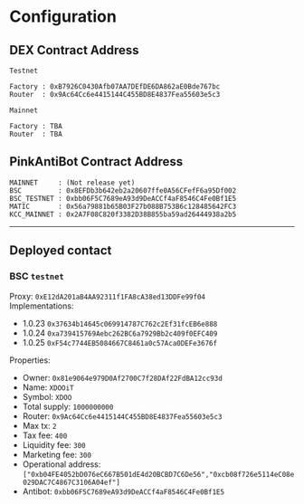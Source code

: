# Configuration

## DEX Contract Address

`Testnet`

```text
Factory : 0xB7926C0430Afb07AA7DEfDE6DA862aE0Bde767bc
Router  : 0x9Ac64Cc6e4415144C455BD8E4837Fea55603e5c3
```

`Mainnet`

```text
Factory : TBA
Router  : TBA
```

## PinkAntiBot Contract Address

```text
MAINNET     : (Not release yet)
BSC         : 0x8EFDb3b642eb2a20607ffe0A56CFefF6a95Df002
BSC_TESTNET : 0xbb06F5C7689eA93d9DeACCf4aF8546C4Fe0Bf1E5
MATIC       : 0x56a79881b65B03F27b088B753B6c128485642FC3
KCC_MAINNET : 0x2A7F08C820f3382D38B855ba59ad26444938a2b5
```

<hr>

## Deployed contact

### BSC `testnet`

Proxy: `0xE12dA201aB4AA92311f1FA8cA38ed13DDFe99f04`
<br>Implementations:

- 1.0.23 `0x37634b14645c069914787C762c2Ef31fcEB6e888`
- 1.0.24 `0xa739415769Aebc262BC6a7929Bb2c409f0EFC409`
- 1.0.25 `0xF54c7744EB5084667C8461a0c57Aca0DEFe3676f`

Properties:

- Owner: `0x81e9064e979D0Af2700C7f28DAf22FdBA12cc93d`
- Name: `XDOOiT`
- Symbol: `XDOO`
- Total supply: `1000000000`
- Router: `0x9Ac64Cc6e4415144C455BD8E4837Fea55603e5c3`
- Max tx: `2`
- Tax fee: `400`
- Liquidity fee: `300`
- Marketing fee: `300`
- Operational address: `["0xb04FE4052bD076eC667B501dE4d20BCBD7C6De56","0xcb08f726e5114eC08e029DAC7C4867C3106A04ef"]`
- Antibot: `0xbb06F5C7689eA93d9DeACCf4aF8546C4Fe0Bf1E5`
